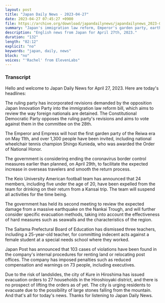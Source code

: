 ```yaml
---
layout: post
title: "Japan Daily News - 2023-04-27"
date: 2023-04-27 07:45:27 +0900
file: https://archive.org/download/japandailynews/japandailynews_2023-04-27.mp3
summary: "Japan's immigration law reform, Emperor's garden party, earthquake damage review, & more…"
description: "English news from Japan for April 27th, 2023."
duration: "132"
length: "02:12"
explicit: "no"
keywords: "japan, daily, news"
block: "no"
voices: "'Rachel' from ElevenLabs"
---
```


### Transcript

Hello and welcome to Japan Daily News for April 27, 2023. Here are today's headlines:

The ruling party has incorporated revisions demanded by the opposition Japan Innovation Party into the immigration law reform bill, which aims to review the way foreign nationals are detained. The Constitutional Democratic Party opposes the ruling party's revisions and aims to vote against them in the committee on the 28th.

The Emperor and Empress will host the first garden party of the Reiwa era on May 11th, and over 1,300 people have been invited, including national wheelchair tennis champion Shingo Kunieda, who was awarded the Order of National Honor.

The government is considering ending the coronavirus border control measures earlier than planned, on April 29th, to facilitate the expected increase in overseas travelers and smooth the return process.

The Keio University American football team has announced that 24 members, including five under the age of 20, have been expelled from the team for drinking on their return from a Kansai trip. The team will suspend all activities for the time being.

The government has held its second meeting to review the expected damage from a massive earthquake on the Nankai Trough, and will further consider specific evacuation methods, taking into account the effectiveness of hard measures such as seawalls and the characteristics of the region.

The Saitama Prefectural Board of Education has dismissed three teachers, including a 25-year-old teacher, for committing indecent acts against a female student at a special needs school where they worked.

Japan Post has announced that 103 cases of violations have been found in the company's internal procedures for renting land or relocating post offices. The company has imposed penalties such as reduced compensation and warnings on 73 people, including executives.

Due to the risk of landslides, the city of Kure in Hiroshima has issued evacuation orders to 27 households in the Hiroshioyaki district, and there is no prospect of lifting the orders as of yet. The city is urging residents to evacuate due to the possibility of large stones falling from the mountain. And that's all for today's news. Thanks for listening to Japan Daily News.
